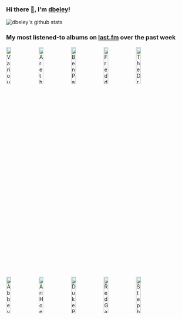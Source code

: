 ### Hi there 👋, I'm [dbeley](https://dbeley.ovh/en)!

![dbeley's github stats](https://github-readme-stats.vercel.app/api?username=dbeley)

### My most listened-to albums on [last.fm](https://www.last.fm/user/d_beley) over the past week

[<img src='https://lastfm.freetls.fastly.net/i/u/300x300/c50f3f4d9a98a3db6929ba54bcb00453.jpg' width='16%' height='16%' alt='Various Artists - Ken Burns Jazz: The Story of Americas Music'>](https://www.last.fm/music/various%2bartists/ken%2bburns%2bjazz%253a%2bthe%2bstory%2bof%2bamerica%2527s%2bmusic)&nbsp;
[<img src='https://lastfm.freetls.fastly.net/i/u/300x300/00414b77326745e9bfa0dede58a16b2e.jpg' width='16%' height='16%' alt='Aretha Franklin - Amazing Grace'>](https://www.last.fm/music/aretha%2bfranklin/amazing%2bgrace)&nbsp;
[<img src='https://lastfm.freetls.fastly.net/i/u/300x300/9814f9d5aebc1cbe48f1f5bcde85af4d.jpg' width='16%' height='16%' alt='Ben Paterson - Essential Elements'>](https://www.last.fm/music/ben%2bpaterson/essential%2belements)&nbsp;
[<img src='https://lastfm.freetls.fastly.net/i/u/300x300/c2ebee2cc17148f5c85c1c795b967f5c.jpg' width='16%' height='16%' alt='Freddie Redd Quintet - Shades of Redd'>](https://www.last.fm/music/freddie%2bredd%2bquintet/shades%2bof%2bredd)&nbsp;
[<img src='https://lastfm.freetls.fastly.net/i/u/300x300/363b7be1a0df78260aee74e671974164.jpg' width='16%' height='16%' alt='The Dream Syndicate - The Days of Wine and Roses'>](https://www.last.fm/music/the%2bdream%2bsyndicate/the%2bdays%2bof%2bwine%2band%2broses)&nbsp;
<br>
[<img src='https://lastfm.freetls.fastly.net/i/u/300x300/38b513388a1da4e665d812f5f8bf8315.jpg' width='16%' height='16%' alt='Abbey Lincoln - Abbey Is Blue'>](https://www.last.fm/music/abbey%2blincoln/abbey%2bis%2bblue)&nbsp;
[<img src='https://lastfm.freetls.fastly.net/i/u/300x300/de0548b350043b7f7ea1ad6f6a3f7edc.jpg' width='16%' height='16%' alt='Ari Hoenig - Tea for three'>](https://www.last.fm/music/ari%2bhoenig/tea%2bfor%2bthree)&nbsp;
[<img src='https://lastfm.freetls.fastly.net/i/u/300x300/a82ff791f31cf4d743bba519931b3a23.jpg' width='16%' height='16%' alt='Duke Pearson - Sweet Honey Bee'>](https://www.last.fm/music/duke%2bpearson/sweet%2bhoney%2bbee)&nbsp;
[<img src='https://lastfm.freetls.fastly.net/i/u/300x300/eaaaf47963cb4fe9a7d68bf9dfb04fbb.jpg' width='16%' height='16%' alt='Red Garland - The P.C. Blues'>](https://www.last.fm/music/red%2bgarland/the%2bp.c.%2bblues)&nbsp;
[<img src='https://lastfm.freetls.fastly.net/i/u/300x300/c98c05394deea54872bed7462ffbc2be.jpg' width='16%' height='16%' alt='Stephen Malkmus - Stephen Malkmus'>](https://www.last.fm/music/stephen%2bmalkmus/stephen%2bmalkmus)&nbsp;
<br>
